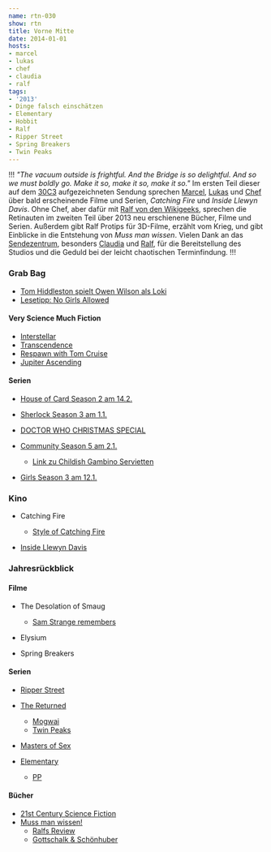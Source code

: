 ```yaml
---
name: rtn-030
show: rtn
title: Vorne Mitte
date: 2014-01-01
hosts:
- marcel
- lukas
- chef
- claudia
- ralf
tags:
- '2013'
- Dinge falsch einschätzen
- Elementary
- Hobbit
- Ralf
- Ripper Street
- Spring Breakers
- Twin Peaks
---
```

!!!
_"The vacuum outside is frightful. And the Bridge is so delightful. And so we must boldly go. Make it so, make it so, make it so."_ Im ersten Teil dieser auf dem [30C3](https://events.ccc.de/congress/2013/wiki/Main_Page) aufgezeichneten Sendung sprechen [Marcel](https://twitter.com/sirmarcel), [Lukas](https://twitter.com/blubser) und [Chef](https://twitter.com/blubser) über bald erscheinende Filme und Serien, _Catching Fire_ und _Inside Llewyn Davis_. Ohne Chef, aber dafür mit [Ralf von den Wikigeeks](https://twitter.com/rstockm), sprechen die Retinauten im zweiten Teil über 2013 neu erschienene Bücher, Filme und Serien. Außerdem gibt Ralf Protips für 3D-Filme, erzählt vom Krieg, und gibt Einblicke in die Entstehung von _Muss man wissen_. Vielen Dank an das [Sendezentrum](http://metaebene.me/blog/2013/12/02/30c3-podlove-assembly-und-das-sendezentrum/), besonders [Claudia](https://twitter.com/wortkomplex) und [Ralf](https://twitter.com/rstockm), für die Bereitstellung des Studios und die Geduld bei der leicht chaotischen Terminfindung.
!!!

### Grab Bag

- [Tom Hiddleston spielt Owen Wilson als Loki](http://badassdigest.com/2013/10/11/look-out-rich-little-tom-hiddleston-doing-owen-wilson-as-loki)
- [Lesetipp: No Girls Allowed](http://www.polygon.com/features/2013/12/2/5143856/no-girls-allowed)

#### Very Science Much Fiction

- [Interstellar](http://badassdigest.com/2013/12/14/the-trailer-for-interstellar-inspires-moves-and-excites)
- [Transcendence](http://badassdigest.com/2013/12/20/okay-so-this-is-what-transcendence-will-look-like/)
- [Respawn with Tom Cruise](http://badassdigest.com/2013/12/11/killing-ned-ryerson-edge-of-tomorrow-trailer)
- [Jupiter Ascending](http://badassdigest.com/2013/12/11/killing-ned-ryerson-edge-of-tomorrow-trailer)

#### Serien

- [House of Card Season 2 am 14.2.](http://www.youtube.com/watch?v=jFhJjCmYi1M)
- [Sherlock Season 3 am 1.1.](http://www.youtube.com/watch?v=9UcR9iKArd0)
- [DOCTOR WHO CHRISTMAS SPECIAL](http://badassdigest.com/2013/12/11/the-time-of-the-doctor-trailer-prepare-to-say-goodbye-to-the-weird-faced-gu)
- [Community Season 5 am 2.1.](http://badassdigest.com/2013/12/12/big-ass-community-season-five-trailer-puts-a-coin-in-donald-glovers-slot)
  - [Link zu Childish Gambino Servietten](http://pigeonsandplanes.com/2013/10/childish-gambino-letters/)

- [Girls Season 3 am 12.1.](http://www.youtube.com/watch?v=MRtwqdQ6UdI)

### Kino

- Catching Fire
  - [Style of Catching Fire](http://www.theatlantic.com/entertainment/archive/2013/12/designing-em-catching-fire-em-s-retro-dystopian-future/281973/)

- [Inside Llewyn Davis](http://www.imdb.com/title/tt2042568/)

### Jahresrückblick

#### Filme

- The Desolation of Smaug
  - [Sam Strange remembers](http://badassdigest.com/2013/12/13/sam-strange-remembers-the-hobbit-the-desolation-of-smaug/)

- Elysium
- Spring Breakers

#### Serien

- [Ripper Street ](http://en.wikipedia.org/wiki/Ripper_Street)
- [The Returned](http://en.wikipedia.org/wiki/Les_Revenants_(TV_series))
  - [Mogwai](http://en.wikipedia.org/wiki/Mogwai)
  - [Twin Peaks](http://en.wikipedia.org/wiki/Twin_Peaks)

- [Masters of Sex](http://de.wikipedia.org/wiki/Masters_of_Sex)
- [Elementary](http://en.wikipedia.org/wiki/Elementary_(TV_series))
  - [PP](https://secure.retinacast.de/rtc-pp-e16-elementary/)

#### Bücher

- [21st Century Science Fiction](http://www.amazon.de/21st-Century-Science-Fiction-David-ebook/dp/B00GC1IHBA?tag=retinacast04-21)
- [Muss man wissen!](http://www.amazon.de/Muss-man-wissen-Sebastian-Bartoschek/dp/3944342291?tag=retinacast04-21)
  - [Ralfs Review](http://www.amazon.de/review/R1PD8ANGJV74TF/ref=cm_cr_dp_title?ie=UTF8&ASIN=3944342291&channel=detail-glance&nodeID=299956&store=books?tag=retinacast04-21)
  - [Gottschalk & Schönhuber](http://www.spiegel.de/spiegel/print/d-9289744.html)

